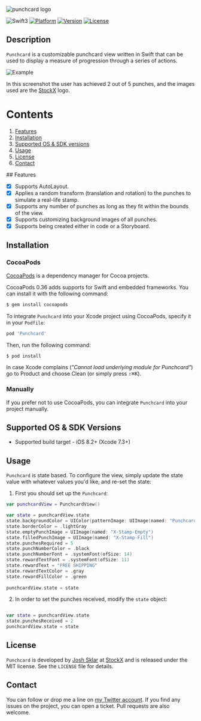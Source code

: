 ![punchcard logo](https://cloud.githubusercontent.com/assets/879038/21446438/06168ac8-c894-11e6-87e3-8ad1e5498589.png)

![Swift3](https://img.shields.io/badge/Swift-3.0-orange.svg?style=flat")
[![Platform](https://img.shields.io/cocoapods/p/Punchcard.svg?style=flat)](http://cocoapods.org/pods/Punchcard)
[![Version](https://img.shields.io/cocoapods/v/Punchcard.svg?style=flat)](http://cocoapods.org/pods/Punchcard)
[![License](https://img.shields.io/cocoapods/l/Punchcard.svg?style=flat)](http://cocoapods.org/pods/Punchcard)

Description
--------------

`Punchcard` is a customizable punchcard view written in Swift that can be used to display a measure of progression through a series of actions.

![Example](https://cloud.githubusercontent.com/assets/879038/21446576/d06ec366-c895-11e6-8535-b4d01313a0b3.png)

In this screenshot the user has achieved 2 out of 5 punches, and the images used are the [StockX](https://stockx.com) logo.

# Contents
1. [Features](#features)
3. [Installation](#installation)
4. [Supported OS & SDK versions](#supported-versions)
5. [Usage](#usage)
6. [License](#license)
7. [Contact](#contact)

##<a name="features"> Features </a>

- [x] Supports AutoLayout.
- [x] Applies a random transform (translation and rotation) to the punches to simulate a real-life stamp.
- [x] Supports any number of punches as long as they fit within the bounds of the view.
- [x] Supports customizing background images of all punches.
- [x] Supports being created either in code or a Storyboard.

<a name="installation"> Installation </a>
--------------

### CocoaPods

[CocoaPods](http://cocoapods.org) is a dependency manager for Cocoa projects.

CocoaPods 0.36 adds supports for Swift and embedded frameworks. You can install it with the following command:

```bash
$ gem install cocoapods
```

To integrate `Punchcard` into your Xcode project using CocoaPods, specify it in your `Podfile`:

```ruby
pod 'Punchcard'
```

Then, run the following command:

```bash
$ pod install
```

In case Xcode complains (<i>"Cannot load underlying module for Punchcard"</i>) go to Product and choose Clean (or simply press <kbd>⇧</kbd><kbd>⌘</kbd><kbd>K</kbd>).

### Manually

If you prefer not to use CocoaPods, you can integrate `Punchcard` into your project manually.

<a name="supported-versions"> Supported OS & SDK Versions </a>
-----------------------------

* Supported build target - iOS 8.2+ (Xcode 7.3+)

<a name="usage"> Usage </a>
--------------

`Punchcard` is state based. To configure the view, simply update the state value with whatever values you'd like, and re-set the state:

1) First you should set up the `Punchcard`:

```swift
var punchcardView = PunchcardView()

var state = punchcardView.state
state.backgroundColor = UIColor(patternImage: UIImage(named: "Punchcard-Background-Pattern")!)
state.borderColor = .lightGray
state.emptyPunchImage = UIImage(named: "X-Stamp-Empty")
state.filledPunchImage = UIImage(named: "X-Stamp-Fill")
state.punchesRequired = 5
state.punchNumberColor = .black
state.punchNumberFont = .systemFont(ofSize: 14)
state.rewardTextFont = .systemFont(ofSize: 11)
state.rewardText = "FREE SHIPPING"
state.rewardTextColor = .gray
state.rewardFillColor = .green
        
punchcardView.state = state
```

2) In order to set the punches received, modify the `state` object:

```swift

var state = punchcardView.state
state.punchesReceived = 2
punchcardView.state = state
```

<a name="license"> License </a>
--------------

`Punchcard` is developed by [Josh Sklar](https://www.linkedin.com/in/jrmsklar) at [StockX](https://stockx.com) and is released under the MIT license. See the `LICENSE` file for details.

<a name="contact"> Contact </a>
--------------

You can follow or drop me a line on [my Twitter account](https://twitter.com/jrmsklar). If you find any issues on the project, you can open a ticket. Pull requests are also welcome.
